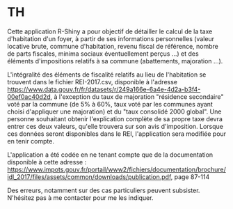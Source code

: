 # TH

Cette application R-Shiny a pour objectif de détailler le calcul de la taxe d'habitation d'un foyer, à partir de ses informations personnelles (valeur locative brute, commune d'habitation, revenu fiscal de référence, nombre de parts fiscales, minima sociaux éventuellement perçus ...) et des éléments d'impositions relatifs à sa commune (abattements, majoration ...).

L'intégralité des éléments de fiscalité relatifs au lieu de l'habitation se trouvent dans le fichier REI-2017.csv, disponible à l'adresse https://www.data.gouv.fr/fr/datasets/r/249a166e-6a4e-4d2a-b3f4-00ef0ac40d2d, à l'exception du taux de majoration "résidence secondaire" voté par la commune (de 5% à 60%, taux voté par les communes ayant choisi d'appliquer une majoration) et du "taux consolidé 2000 global". Une personne souhaitant obtenir l'explication complète de sa propre taxe devra entrer ces deux valeurs, qu'elle trouvera sur son avis d'imposition. Lorsque ces données seront disponibles dans le REI, l'application sera modifiée pour en tenir compte.

L'application a été codée en ne tenant compte que de la documentation disponible à cette adresse :
https://www.impots.gouv.fr/portail/www2/fichiers/documentation/brochure/idl_2017/files/assets/common/downloads/publication.pdf, page 87-114

Des erreurs, notamment sur des cas particuliers peuvent subsister. 
N'hésitez pas à me contacter pour me les indiquer.
